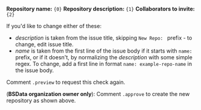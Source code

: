 **Repository name:** `{0}`
**Repository description:** `{1}`
**Collaborators to invite:** `{2}`

If you'd like to change either of these:
* _description_ is taken from the issue title, skipping `New Repo: ` prefix - to change, edit issue title.
* _name_ is taken from the first line of the issue body if it starts with `name: ` prefix, or if it doesn't,
 by normalizing the _description_ with some simple regex. To change, add a first line in format
 `name: example-repo-name` in the issue body.

Comment `.preview` to request this check again.

(**BSData organization owner only**): Comment `.approve` to create the new repository as shown above.
